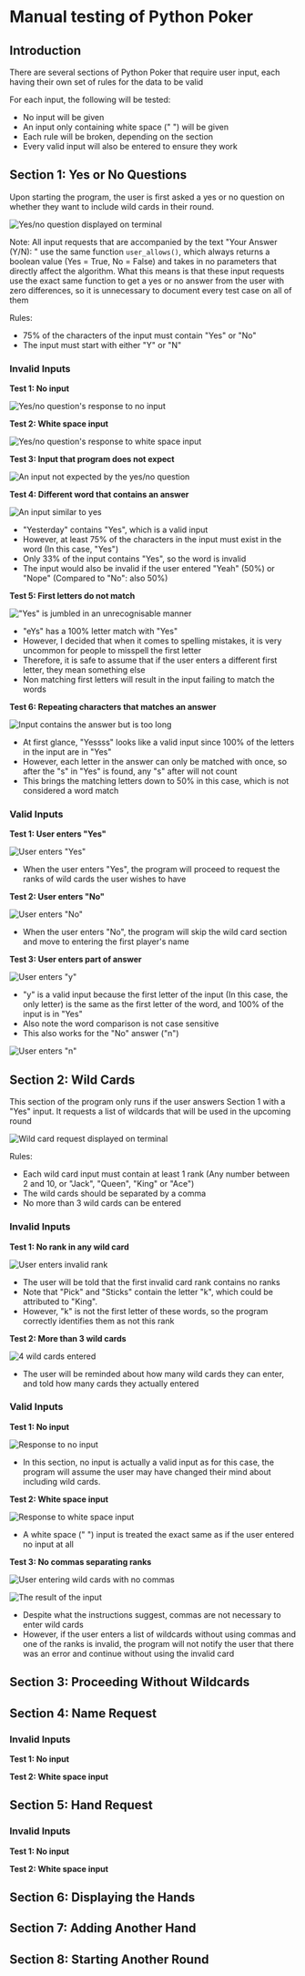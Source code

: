 # Manual testing of Python Poker

## Introduction

There are several sections of Python Poker that require user input, each having their own set of rules for the data to be valid

For each input, the following will be tested:
- No input will be given
- An input only containing white space (" ") will be given
- Each rule will be broken, depending on the section
- Every valid input will also be entered to ensure they work

## Section 1: Yes or No Questions

Upon starting the program, the user is first asked a yes or no question on whether they want to include wild cards in their round.

![Yes/no question displayed on terminal](assets/images/testing/yes-or-no/terminal-display.JPG)

Note: All input requests that are accompanied by the text "Your Answer (Y/N): " use the same function `user_allows()`, which always returns a boolean value (Yes = True, No = False) and takes in no parameters that directly affect the algorithm. What this means is that these input requests use the exact same function to get a yes or no answer from the user with zero differences, so it is unnecessary to document every test case on all of them

Rules:
- 75% of the characters of the input must contain "Yes" or "No"
- The input must start with either "Y" or "N"

### Invalid Inputs

**Test 1: No input**

![Yes/no question's response to no input](assets/images/testing/yes-or-no/no-input.JPG)

**Test 2: White space input**

![Yes/no question's response to white space input](assets/images/testing/yes-or-no/space-input.JPG)

**Test 3: Input that program does not expect**

![An input not expected by the yes/no question](assets/images/testing/yes-or-no/unknown-input.JPG)

**Test 4: Different word that contains an answer**

![An input similar to yes](assets/images/testing/yes-or-no/similar-input.JPG)

- "Yesterday" contains "Yes", which is a valid input
- However, at least 75% of the characters in the input must exist in the word (In this case, "Yes")
- Only 33% of the input contains "Yes", so the word is invalid
- The input would also be invalid if the user entered "Yeah" (50%) or "Nope" (Compared to "No": also 50%)

**Test 5: First letters do not match**

!["Yes" is jumbled in an unrecognisable manner](assets/images/testing/yes-or-no/unordered-input.JPG)

- "eYs" has a 100% letter match with "Yes"
- However, I decided that when it comes to spelling mistakes, it is very uncommon for people to misspell the first letter
- Therefore, it is safe to assume that if the user enters a different first letter, they mean something else
- Non matching first letters will result in the input failing to match the words

**Test 6: Repeating characters that matches an answer**

![Input contains the answer but is too long](assets/images/testing/yes-or-no/input-repeating-letters.JPG)

- At first glance, "Yessss" looks like a valid input since 100% of the letters in the input are in "Yes"
- However, each letter in the answer can only be matched with once, so after the "s" in "Yes" is found, any "s" after will not count
- This brings the matching letters down to 50% in this case, which is not considered a word match

### Valid Inputs

**Test 1: User enters "Yes"**

![User enters "Yes"](assets/images/testing/yes-or-no/input-yes.JPG)

- When the user enters "Yes", the program will proceed to request the ranks of wild cards the user wishes to have

**Test 2: User enters "No"**

![User enters "No"](assets/images/testing/yes-or-no/input-no.JPG)

- When the user enters "No", the program will skip the wild card section and move to entering the first player's name

**Test 3: User enters part of answer**

![User enters "y"](assets/images/testing/yes-or-no/input-y.JPG)

- "y" is a valid input because the first letter of the input (In this case, the only letter) is the same as the first letter of the word,
and 100% of the input is in "Yes"
- Also note the word comparison is not case sensitive
- This also works for the "No" answer ("n")

![User enters "n"](assets/images/testing/yes-or-no/input-n.JPG)


## Section 2: Wild Cards

This section of the program only runs if the user answers Section 1 with a "Yes" input. It requests a list of wildcards that will be used in the upcoming round

![Wild card request displayed on terminal](assets/images/testing/wild-cards/terminal-display.jpg)

Rules:
- Each wild card input must contain at least 1 rank (Any number between 2 and 10, or "Jack", "Queen", "King" or "Ace")
- The wild cards should be separated by a comma
- No more than 3 wild cards can be entered

### Invalid Inputs

**Test 1: No rank in any wild card**

![User enters invalid rank](assets/images/testing/wild-cards/invalid-rank-input.jpg)

- The user will be told that the first invalid card rank contains no ranks
- Note that "Pick" and "Sticks" contain the letter "k", which could be attributed to "King".
- However, "k" is not the first letter of these words, so the program correctly identifies them as not this rank

**Test 2: More than 3 wild cards**

![4 wild cards entered](assets/images/testing/wild-cards/too-many-wildcards.JPG)

- The user will be reminded about how many wild cards they can enter, and told how many cards they actually entered

### Valid Inputs

**Test 1: No input**

![Response to no input](assets/images/testing/wild-cards/no-input.JPG)

- In this section, no input is actually a valid input as for this case, the program will assume the user may have changed their mind about including wild cards.

**Test 2: White space input**

![Response to white space input](assets/images/testing/wild-cards/space-input.JPG)

- A white space ("  ") input is treated the exact same as if the user entered no input at all

**Test 3: No commas separating ranks**

![User entering wild cards with no commas](assets/images/testing/wild-cards/input-no-comma.JPG)

![The result of the input](assets/images/testing/wild-cards/output-no-comma.JPG)

- Despite what the instructions suggest, commas are not necessary to enter wild cards
- However, if the user enters a list of wildcards without using commas and one of the ranks is invalid,
the program will not notify the user that there was an error and continue without using the invalid card




## Section 3: Proceeding Without Wildcards


## Section 4: Name Request

### Invalid Inputs

**Test 1: No input**

**Test 2: White space input**


## Section 5: Hand Request

### Invalid Inputs

**Test 1: No input**

**Test 2: White space input**


## Section 6: Displaying the Hands


## Section 7: Adding Another Hand


## Section 8: Starting Another Round